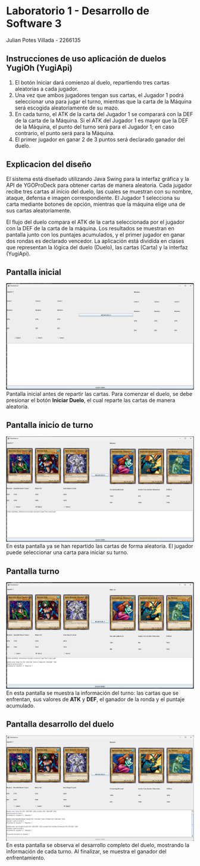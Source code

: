 # Laboratorio 1 - Desarrollo de Software 3

Julian Potes Villada - 2266135

## Instrucciones de uso aplicación de duelos YugiOh (YugiApi)

1. El botón Iniciar dará comienzo al duelo, repartiendo tres cartas aleatorias a cada jugador.
2. Una vez que ambos jugadores tengan sus cartas, el Jugador 1 podrá seleccionar una para jugar el turno, mientras que la carta de la Máquina será escogida aleatoriamente de su mazo.
3. En cada turno, el ATK de la carta del Jugador 1 se comparará con la DEF de la carta de la Máquina. Si el ATK del Jugador 1 es mayor que la DEF de la Máquina, el punto del turno será para el Jugador 1; en caso contrario, el punto será para la Máquina.
4. El primer jugador en ganar 2 de 3 puntos será declarado ganador del duelo.


## Explicacion del diseño

El sistema está diseñado utilizando Java Swing para la interfaz gráfica y la API de YGOProDeck para obtener cartas de manera aleatoria. Cada jugador recibe tres cartas al inicio del duelo, las cuales se muestran con su nombre, ataque, defensa e imagen correspondiente. El Jugador 1 selecciona su carta mediante botones de opción, mientras que la máquina elige una de sus cartas aleatoriamente.

El flujo del duelo compara el ATK de la carta seleccionada por el jugador con la DEF de la carta de la máquina. Los resultados se muestran en pantalla junto con los puntajes acumulados, y el primer jugador en ganar dos rondas es declarado vencedor. La aplicación está dividida en clases que representan la lógica del duelo (Duelo), las cartas (Carta) y la interfaz (YugiApi).

## Pantalla inicial
![Pantalla inicial](./images/imagen1.png)  
Pantalla inicial antes de repartir las cartas. Para comenzar el duelo, se debe presionar el botón **Iniciar Duelo**, el cual reparte las cartas de manera aleatoria.

## Pantalla inicio de turno
![Pantalla inicio de turno](./images/imagen3.png)  
En esta pantalla ya se han repartido las cartas de forma aleatoria. El jugador puede seleccionar una carta para iniciar su turno.

## Pantalla turno
![Pantalla turno](./images/imagen4.png)  
En esta pantalla se muestra la información del turno: las cartas que se enfrentan, sus valores de **ATK** y **DEF**, el ganador de la ronda y el puntaje acumulado.

## Pantalla desarrollo del duelo
![Pantalla desarrollo del duelo](./images/imagen6.png)  
En esta pantalla se observa el desarrollo completo del duelo, mostrando la información de cada turno. Al finalizar, se muestra el ganador del enfrentamiento.

